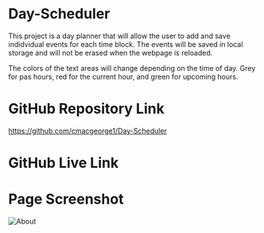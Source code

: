 # Day-Scheduler

This project is a day planner that will allow the user to add and save indidvidual events for each time block. The events will be saved in local storage and will not be erased when the webpage is reloaded. 

The colors of the text areas will change depending on the time of day. Grey for pas hours, red for the current hour, and green for upcoming hours. 

# GitHub Repository Link
https://github.com/cmacgeorge1/Day-Scheduler
# GitHub Live Link

# Page Screenshot

![About]()